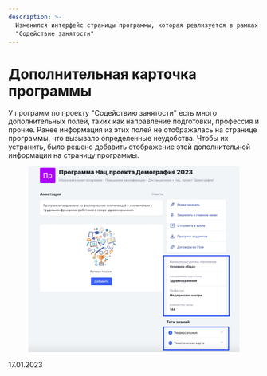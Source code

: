 ```yaml
---
description: >-
  Изменился интерфейс страницы программы, которая реализуется в рамках проекта
  "Содействие занятости"
---
```


# Дополнительная карточка программы

У программ по проекту "Содействию занятости" есть много дополнительных полей, таких как направление подготовки, профессия и прочие. Ранее информация из этих полей не отображалась на странице программы, что вызывало определенные неудобства. Чтобы их устранить, было решено добавить отображение этой дополнительной информации на страницу программы.

<figure><img src="../../.gitbook/assets/image (716).png" alt=""><figcaption></figcaption></figure>

17.01.2023
